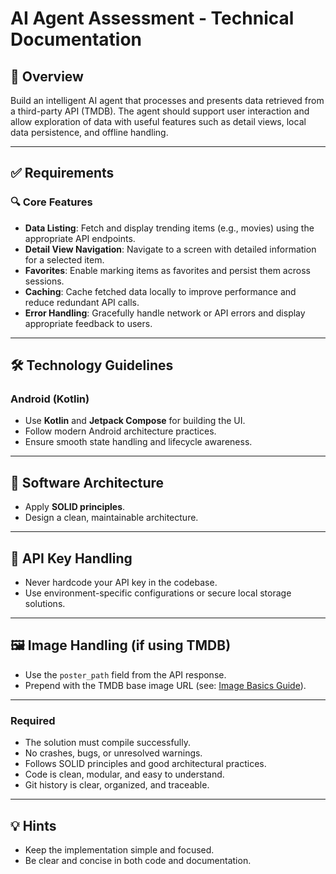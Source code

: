 # AI Agent Assessment - Technical Documentation

## 📌 Overview

Build an intelligent AI agent that processes and presents data retrieved from a third-party API (TMDB). The agent should support user interaction and allow exploration of data with useful features such as detail views, local data persistence, and offline handling.

---

## ✅ Requirements

### 🔍 Core Features
- **Data Listing**: Fetch and display trending items (e.g., movies) using the appropriate API endpoints.
- **Detail View Navigation**: Navigate to a screen with detailed information for a selected item.
- **Favorites**: Enable marking items as favorites and persist them across sessions.
- **Caching**: Cache fetched data locally to improve performance and reduce redundant API calls.
- **Error Handling**: Gracefully handle network or API errors and display appropriate feedback to users.

---

## 🛠️ Technology Guidelines

### Android (Kotlin)
- Use **Kotlin** and **Jetpack Compose** for building the UI.
- Follow modern Android architecture practices.
- Ensure smooth state handling and lifecycle awareness.

---

## 🧱 Software Architecture

- Apply **SOLID principles**.
- Design a clean, maintainable architecture.

---

## 🔐 API Key Handling

- Never hardcode your API key in the codebase.
- Use environment-specific configurations or secure local storage solutions.

---

## 🖼️ Image Handling (if using TMDB)

- Use the `poster_path` field from the API response.
- Prepend with the TMDB base image URL (see: [Image Basics Guide](https://developer.themoviedb.org/docs/image-basics)).

---

### Required
- The solution must compile successfully.
- No crashes, bugs, or unresolved warnings.
- Follows SOLID principles and good architectural practices.
- Code is clean, modular, and easy to understand.
- Git history is clear, organized, and traceable.

---

## 💡 Hints

- Keep the implementation simple and focused.
- Be clear and concise in both code and documentation.
